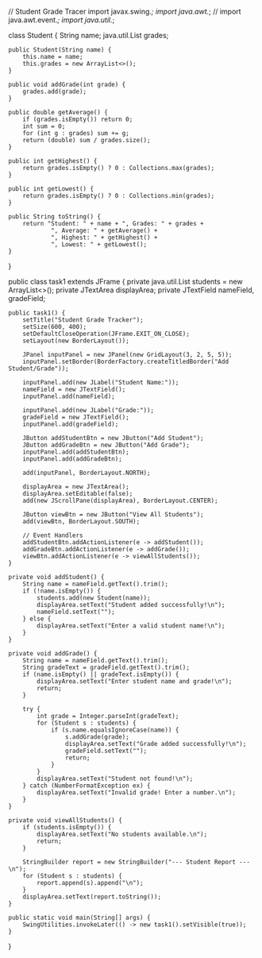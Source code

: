 // Student Grade Tracer
import javax.swing.*;
import java.awt.*;
// import java.awt.event.*;
import java.util.*;

class Student {
    String name;
    java.util.List<Integer> grades;

    public Student(String name) {
        this.name = name;
        this.grades = new ArrayList<>();
    }

    public void addGrade(int grade) {
        grades.add(grade);
    }

    public double getAverage() {
        if (grades.isEmpty()) return 0;
        int sum = 0;
        for (int g : grades) sum += g;
        return (double) sum / grades.size();
    }

    public int getHighest() {
        return grades.isEmpty() ? 0 : Collections.max(grades);
    }

    public int getLowest() {
        return grades.isEmpty() ? 0 : Collections.min(grades);
    }

    public String toString() {
        return "Student: " + name + ", Grades: " + grades +
                ", Average: " + getAverage() +
                ", Highest: " + getHighest() +
                ", Lowest: " + getLowest();
    }
}

public class task1 extends JFrame {
    private java.util.List<Student> students = new ArrayList<>();
    private JTextArea displayArea;
    private JTextField nameField, gradeField;

    public task1() {
        setTitle("Student Grade Tracker");
        setSize(600, 400);
        setDefaultCloseOperation(JFrame.EXIT_ON_CLOSE);
        setLayout(new BorderLayout());

        JPanel inputPanel = new JPanel(new GridLayout(3, 2, 5, 5));
        inputPanel.setBorder(BorderFactory.createTitledBorder("Add Student/Grade"));

        inputPanel.add(new JLabel("Student Name:"));
        nameField = new JTextField();
        inputPanel.add(nameField);

        inputPanel.add(new JLabel("Grade:"));
        gradeField = new JTextField();
        inputPanel.add(gradeField);

        JButton addStudentBtn = new JButton("Add Student");
        JButton addGradeBtn = new JButton("Add Grade");
        inputPanel.add(addStudentBtn);
        inputPanel.add(addGradeBtn);

        add(inputPanel, BorderLayout.NORTH);

        displayArea = new JTextArea();
        displayArea.setEditable(false);
        add(new JScrollPane(displayArea), BorderLayout.CENTER);

        JButton viewBtn = new JButton("View All Students");
        add(viewBtn, BorderLayout.SOUTH);

        // Event Handlers
        addStudentBtn.addActionListener(e -> addStudent());
        addGradeBtn.addActionListener(e -> addGrade());
        viewBtn.addActionListener(e -> viewAllStudents());
    }

    private void addStudent() {
        String name = nameField.getText().trim();
        if (!name.isEmpty()) {
            students.add(new Student(name));
            displayArea.setText("Student added successfully!\n");
            nameField.setText("");
        } else {
            displayArea.setText("Enter a valid student name!\n");
        }
    }

    private void addGrade() {
        String name = nameField.getText().trim();
        String gradeText = gradeField.getText().trim();
        if (name.isEmpty() || gradeText.isEmpty()) {
            displayArea.setText("Enter student name and grade!\n");
            return;
        }

        try {
            int grade = Integer.parseInt(gradeText);
            for (Student s : students) {
                if (s.name.equalsIgnoreCase(name)) {
                    s.addGrade(grade);
                    displayArea.setText("Grade added successfully!\n");
                    gradeField.setText("");
                    return;
                }
            }
            displayArea.setText("Student not found!\n");
        } catch (NumberFormatException ex) {
            displayArea.setText("Invalid grade! Enter a number.\n");
        }
    }

    private void viewAllStudents() {
        if (students.isEmpty()) {
            displayArea.setText("No students available.\n");
            return;
        }

        StringBuilder report = new StringBuilder("--- Student Report ---\n");
        for (Student s : students) {
            report.append(s).append("\n");
        }
        displayArea.setText(report.toString());
    }

    public static void main(String[] args) {
        SwingUtilities.invokeLater(() -> new task1().setVisible(true));
    }
}
